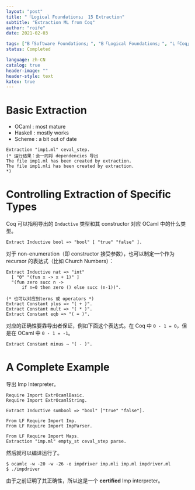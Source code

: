 ```yaml
---
layout: "post"
title: "「Logical Foundations」 15 Extraction"
subtitle: "Extraction ML from Coq"
author: "roife"
date: 2021-02-03

tags: ["B「Software Foundations」", "B「Logical Foundations」", "L「Coq」", "Programming Language Theory", "Formal Verification"]
status: Completed

language: zh-CN
catalog: true
header-image: ""
header-style: text
katex: true
---
```


# Basic Extraction

- OCaml : most mature
- Haskell : mostly works
- Scheme : a bit out of date

```coq
Extraction "imp1.ml" ceval_step.
(* 运行结果：会一同将 dependencies 导出
The file imp1.ml has been created by extraction.
The file imp1.mli has been created by extraction.
*)
```

# Controlling Extraction of Specific Types

Coq 可以指明导出的 `Inductive` 类型和其 constructor 对应 OCaml 中的什么类型。

```coq
Extract Inductive bool => "bool" [ "true" "false" ].
```

对于 non-enumeration（即 constructor 接受参数），也可以制定一个作为 recursor 的表达式（比如 Church Numbers）：

```coq
Extract Inductive nat => "int"
  [ "0" "(fun x -> x + 1)" ]
  "(fun zero succ n ->
      if n=0 then zero () else succ (n-1))".

(* 也可以对应到terms 或 operators *)
Extract Constant plus => "( + )".
Extract Constant mult => "( * )".
Extract Constant eqb => "( = )".
```

对应的正确性要靠导出者保证，例如下面这个表达式。在 Coq 中 `0 - 1 = 0`，但是在 OCaml 中 `0 - 1 = -1`。

```coq
Extract Constant minus ⇒ "( - )".
```

# A Complete Example

导出 Imp Interpreter。

```coq
Require Import ExtrOcamlBasic.
Require Import ExtrOcamlString.

Extract Inductive sumbool => "bool" ["true" "false"].

From LF Require Import Imp.
From LF Require Import ImpParser.

From LF Require Import Maps.
Extraction "imp.ml" empty_st ceval_step parse.
```

然后就可以编译运行了。

```shell
$ ocamlc -w -20 -w -26 -o impdriver imp.mli imp.ml impdriver.ml
$ ./impdriver
```

由于之前证明了其正确性，所以这是一个 **certified** Imp interpreter。

